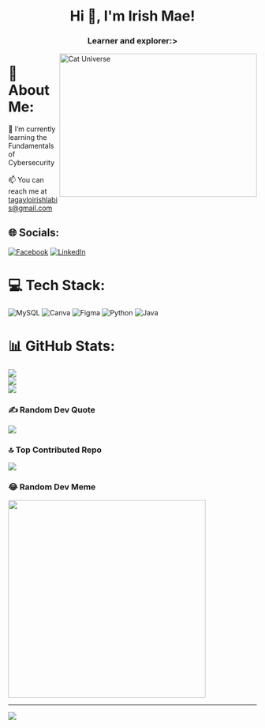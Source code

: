 <h1 align="center">Hi 👋, I'm Irish Mae!</h1>
<h3 align="center">Learner and explorer:></h3>

<img alt = "Cat Universe" align = "right" src="https://i.giphy.com/media/v1.Y2lkPTc5MGI3NjExMHI4azR6Y3BueW10OHA4dDlya3k5bHQ4YmJzZjdmeXBrYTRlMDZ0biZlcD12MV9pbnRlcm5hbF9naWZfYnlfaWQmY3Q9cw/rS6hNEBJYqy3Tfo9yS/giphy-downsized-large.gif" width="400" height="290" style="max-width: 100%;">

# 💫 About Me:
🌱 I’m currently learning the Fundamentals of Cybersecurity<br><br>
📫 You can reach me at tagayloirishlabis@gmail.com

## 🌐 Socials:
[![Facebook](https://img.shields.io/badge/Facebook-%231877F2.svg?logo=Facebook&logoColor=white)](https://facebook.com/facebook.com/2tpmlk4) [![LinkedIn](https://img.shields.io/badge/LinkedIn-%230077B5.svg?logo=linkedin&logoColor=white)](https://linkedin.com/in/www.linkedin.com/in/irish-tagaylo) 

# 💻 Tech Stack:
![MySQL](https://img.shields.io/badge/mysql-4479A1.svg?style=for-the-badge&logo=mysql&logoColor=white) ![Canva](https://img.shields.io/badge/Canva-%2300C4CC.svg?style=for-the-badge&logo=Canva&logoColor=white) ![Figma](https://img.shields.io/badge/figma-%23F24E1E.svg?style=for-the-badge&logo=figma&logoColor=white) ![Python](https://img.shields.io/badge/python-3670A0?style=for-the-badge&logo=python&logoColor=ffdd54) ![Java](https://img.shields.io/badge/java-%23ED8B00.svg?style=for-the-badge&logo=openjdk&logoColor=white)
# 📊 GitHub Stats:
![](https://github-readme-stats.vercel.app/api?username=irish-mae&theme=dark&hide_border=false&include_all_commits=false&count_private=false)<br/>
![](https://github-readme-streak-stats.herokuapp.com/?user=irish-mae&theme=dark&hide_border=false)<br/>
![](https://github-readme-stats.vercel.app/api/top-langs/?username=irish-mae&theme=dark&hide_border=false&include_all_commits=false&count_private=false&layout=compact)

### ✍️ Random Dev Quote
![](https://quotes-github-readme.vercel.app/api?type=horizontal&theme=radical)

### 🔝 Top Contributed Repo
![](https://github-contributor-stats.vercel.app/api?username=irish-mae&limit=5&theme=dark&combine_all_yearly_contributions=true)

### 😂 Random Dev Meme
<img src='https://memer-new.vercel.app/' style="height: 400px;"/>

---
[![](https://visitcount.itsvg.in/api?id=irish-mae&icon=0&color=3)](https://visitcount.itsvg.in)

<!-- Proudly created with GPRM ( https://gprm.itsvg.in ) -->
